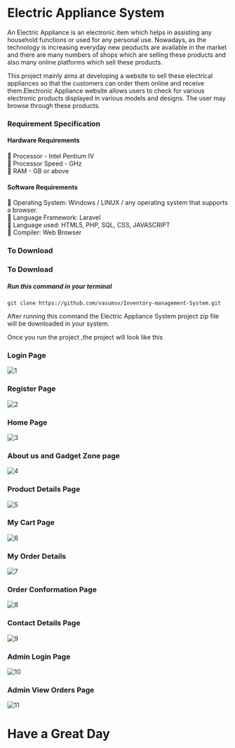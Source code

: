 #  Electric Appliance System

An Electric Appliance is an electronic item which helps in assisting any household functions or used for any personal use. Nowadays, as the technology is increasing everyday new peoducts are available in the market and there are many numbers of shops which are selling these products and also many online platforms which sell these products.

This project mainly aims at developing a website to sell these electrical appliances so that the customers can order them online and receive them.Electronic Appliance website allows users to check for various electronic products displayed in various models and designs. The user may browse through these products.


### Requirement Specification
#### Hardware Requirements

:radio_button: Processor - Intel Pentium IV  
:radio_button: Processor Speed - GHz  
:radio_button: RAM -  GB or above  
 
 #### Software Requirements
 
:radio_button: Operating System: Windows / LINUX / any operating system that supports a browser.   
:radio_button: Language Framework: Laravel  
:radio_button: Language used: HTML5, PHP, SQL, CSS, JAVASCRIPT  
:radio_button: Compiler: Web Browser  
 
  ### To Download
  
 
 ### To Download
 ##### Run this command in your terminal
 ```Python3
 git clone https://github.com/vasumsv/Inventory-management-System.git
 ```
  After running this command the Electric Appliance System project zip file will be downloaded in your system.
  
 Once you run the project ,the project will look like this
 
 
 ### Login Page
 
 ![1](https://github.com/vasumsv/Electronic-Appliance-System/blob/main/screenshots/Screenshot%20(118).png)
 
 ### Register Page
 
  ![2](https://github.com/vasumsv/Electronic-Appliance-System/blob/main/screenshots/Screenshot%20(110).png)
 
 ### Home Page
 
  ![3](https://github.com/vasumsv/Electronic-Appliance-System/blob/main/screenshots/Screenshot%20(110).png)
 
 ### About us and Gadget Zone page
 
  ![4](https://github.com/vasumsv/Electronic-Appliance-System/blob/main/screenshots/Screenshot%20(111).png)
 
 ### Product Details Page
 
  ![5](https://github.com/vasumsv/Electronic-Appliance-System/blob/main/screenshots/Screenshot%20(115).png)
 
 ### My Cart Page
 
  ![6](https://github.com/vasumsv/Electronic-Appliance-System/blob/main/screenshots/Screenshot%20(112).png)
 
 ### My Order Details
 
  ![7](https://github.com/vasumsv/Electronic-Appliance-System/blob/main/screenshots/Screenshot%20(113).png)
 
 ### Order Conformation Page
 
  ![8](https://github.com/vasumsv/Electronic-Appliance-System/blob/main/screenshots/Screenshot%20(116).png)
 
 ### Contact Details Page
 
  ![9](https://github.com/vasumsv/Electronic-Appliance-System/blob/main/screenshots/Screenshot%20(114).png)
 
 ### Admin Login Page
 
  ![10](https://github.com/vasumsv/Electronic-Appliance-System/blob/main/screenshots/Screenshot%20(119).png)
 
 ### Admin View Orders Page
 
  ![11](https://github.com/vasumsv/Electronic-Appliance-System/blob/main/screenshots/Screenshot%20(117).png)
  
  
# Have a Great Day

